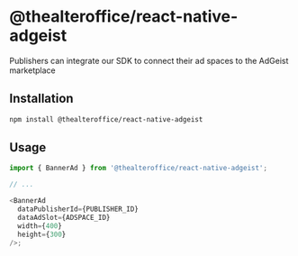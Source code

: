# @thealteroffice/react-native-adgeist

Publishers can integrate our SDK to connect their ad spaces to the AdGeist marketplace

## Installation

```sh
npm install @thealteroffice/react-native-adgeist
```

## Usage

```js
import { BannerAd } from '@thealteroffice/react-native-adgeist';

// ...

<BannerAd
  dataPublisherId={PUBLISHER_ID}
  dataAdSlot={ADSPACE_ID}
  width={400}
  height={300}
/>;
```
